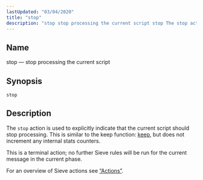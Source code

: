 ```yaml
---
lastUpdated: "03/04/2020"
title: "stop"
description: "stop stop processing the current script stop The stop action is used to explicitly indicate that the current script should stop processing This is similar to the keep function keep but does not increment any internal stats counters This is a terminal action no further Sieve rules will be run..."
---
```


<a name="sieve.ref.stop"></a> 
## Name

stop — stop processing the current script

## Synopsis

`stop`

<a name="idp31276512"></a> 
## Description

The `stop` action is used to explicitly indicate that the current script should stop processing. This is similar to the keep function: [keep](/momentum/3/3-reference/sieve-ref-keep), but does not increment any internal stats counters.

This is a terminal action; no further Sieve rules will be run for the current message in the current phase.

For an overview of Sieve actions see [“Actions”](/momentum/3/3-reference/sieve-syntax-basic#sieve.syntax.basic.actions).